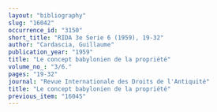 ```yaml
---
layout: "bibliography"
slug: "16042"
occurrence_id: "3150"
short_title: "RIDA 3e Serie 6 (1959), 19-32"
author: "Cardascia, Guillaume"
publication_year: "1959"
title: "Le concept babylonien de la propriété"
volume_no_: "3/6."
pages: "19-32"
journal: "Revue Internationale des Droits de l'Antiquité"
title: "Le concept babylonien de la propriété"
previous_item: "16045"
---
```

